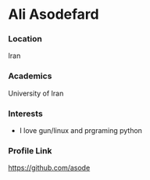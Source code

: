 # Ali Asodefard

### Location

Iran

### Academics

University of Iran

### Interests

- I love gun/linux and prgraming python

### Profile Link

https://github.com/asode

